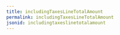 ```yaml
---
title: includingTaxesLineTotalAmount
permalink: includingTaxesLineTotalAmount
jsonid: includingtaxeslinetotalamount
---
```

